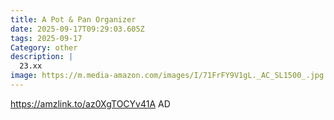 ```yaml
---
title: A Pot & Pan Organizer
date: 2025-09-17T09:29:03.605Z
tags: 2025-09-17
Category: other
description: |
  23.xx
image: https://m.media-amazon.com/images/I/71FrFY9V1gL._AC_SL1500_.jpg
---
```

https://amzlink.to/az0XgTOCYv41A
AD